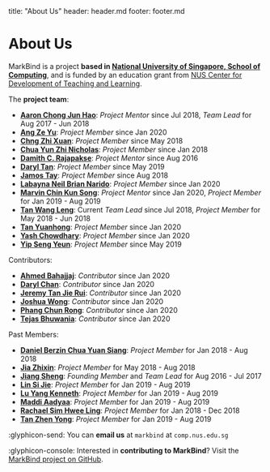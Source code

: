 <frontmatter>
  title: "About Us"
  header: header.md
  footer: footer.md
</frontmatter>

# About Us

<span class="lead">MarkBind is a project **based in [National University of Singapore, School of Computing](http://www.comp.nus.edu.sg/)**, and is funded by an education grant from [NUS Center for Development of Teaching and Learning](http://www.cdtl.nus.edu.sg/).</span>

The **project team**:

* [**Aaron Chong Jun Hao**](https://github.com/acjh): _Project Mentor_ since Jul 2018, _Team Lead_ for Aug 2017 - Jun 2018
* [**Ang Ze Yu**](https://www.github.com/ang-zeyu): _Project Member_ since Jan 2020
* [**Chng Zhi Xuan**](https://github.com/Chng-Zhi-Xuan): _Project Member_ since May 2018
* [**Chua Yun Zhi Nicholas**](https://github.com/nicholaschuayunzhi): _Project Member_ since Jan 2018
* [**Damith C. Rajapakse**](https://www.comp.nus.edu.sg/~damithch/): _Project Mentor_ since Aug 2016
* [**Daryl Tan**](https://www.github.com/openorclose): _Project Member_ since May 2019
* [**Jamos Tay**](https://github.com/jamos-tay): _Project Member_ since Aug 2018
* [**Labayna Neil Brian Narido**](https://www.github.com/nbriannl): _Project Member_ since Jan 2020
* [**Marvin Chin Kun Song**](https://www.github.com/marvinchin): _Project Mentor_ since Jan 2020, _Project Member_ for Jan 2019 - Aug 2019
* [**Tan Wang Leng**](https://github.com/yamgent): Current _Team Lead_ since Jul 2018, _Project Member_ for May 2018 - Jun 2018
* [**Tan Yuanhong**](https://www.github.com/le0tan): _Project Member_ since Jan 2020
* [**Yash Chowdhary**](https://www.github.com/yash-chowdhary): _Project Member_ since Jan 2020
* [**Yip Seng Yeun**](https://www.github.com/alyip98): _Project Member_ since May 2019

Contributors:
* [**Ahmed Bahajjaj**](https://www.github.com/madanalogy): _Contributor_ since Jan 2020
* [**Daryl Chan**](https://www.github.com/dvrylc): _Contributor_ since Jan 2020
* [**Jeremy Tan Jie Rui**](https://www.github.com/Parcly-Taxel): _Contributor_ since Jan 2020
* [**Joshua Wong**](https://www.github.com/hcwong): _Contributor_ since Jan 2020
* [**Phang Chun Rong**](https://www.github.com/crphang): _Contributor_ since Jan 2020
* [**Tejas Bhuwania**](https://www.github.com/yash-chowdhary): _Contributor_ since Jan 2020

Past Members:
* [**Daniel Berzin Chua Yuan Siang**](https://github.com/danielbrzn): _Project Member_ for Jan 2018 - Aug 2018
* [**Jia Zhixin**](https://github.com/nusjzx): _Project Member_ for May 2018 - Aug 2018
* [**Jiang Sheng**](https://github.com/Gisonrg): _Founding Member_ and _Team Lead_ for Aug 2016 - Jul 2017
* [**Lin Si Jie**](https://www.github.com/sijie123): _Project Member_ for Jan 2019 - Aug 2019
* [**Lu Yang Kenneth**](https://github.com/luyangkenneth): _Project Member_ for Jan 2019 - Aug 2019
* [**Maddi Aadyaa**](https://www.github.com/amad-person): _Project Member_ for Jan 2019 - Aug 2019
* [**Rachael Sim Hwee Ling**](https://github.com/rachx): _Project Member_ for Jan 2018 - Dec 2018
* [**Tan Zhen Yong**](https://www.github.com/Xenonym): _Project Member_ for Jan 2019 - Aug 2019

:glyphicon-send: You can **email us** at `markbind` at `comp.nus.edu.sg`

:glyphicon-console: Interested in **contributing to MarkBind**? Visit the [MarkBind project on GitHub](https://github.com/MarkBind/markbind).
